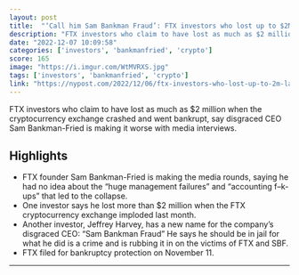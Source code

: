 ```yaml
---
layout: post
title:  "‘Call him Sam Bankman Fraud’: FTX investors who lost up to $2M lash out"
description: "FTX investors who claim to have lost as much as $2 million when the cryptocurrency exchange crashed and went bankrupt, say disgraced CEO Sam Bankman-Fried is making it worse with media interviews."
date: "2022-12-07 10:09:58"
categories: ['investors', 'bankmanfried', 'crypto']
score: 165
image: "https://i.imgur.com/WtMVRXS.jpg"
tags: ['investors', 'bankmanfried', 'crypto']
link: "https://nypost.com/2022/12/06/ftx-investors-who-lost-up-to-2m-lash-out-at-sam-bankman-fried/"
---
```


FTX investors who claim to have lost as much as $2 million when the cryptocurrency exchange crashed and went bankrupt, say disgraced CEO Sam Bankman-Fried is making it worse with media interviews.

## Highlights

- FTX founder Sam Bankman-Fried is making the media rounds, saying he had no idea about the “huge management failures” and “accounting f–k-ups” that led to the collapse.
- One investor says he lost more than $2 million when the FTX cryptocurrency exchange imploded last month.
- Another investor, Jeffrey Harvey, has a new name for the company’s disgraced CEO: “Sam Bankman Fraud” He says he should be in jail for what he did is a crime and is rubbing it in on the victims of FTX and SBF.
- FTX filed for bankruptcy protection on November 11.

---
